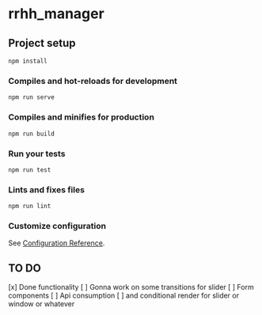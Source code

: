 # rrhh_manager

## Project setup
```
npm install
```

### Compiles and hot-reloads for development
```
npm run serve
```

### Compiles and minifies for production
```
npm run build
```

### Run your tests
```
npm run test
```

### Lints and fixes files
```
npm run lint
```

### Customize configuration
See [Configuration Reference](https://cli.vuejs.org/config/).

## TO DO

[x] Done functionality
[ ] Gonna work on some transitions for slider
[ ] Form components
[ ] Api consumption
[ ] and conditional render for slider or window or whatever